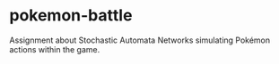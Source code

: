 # pokemon-battle
Assignment about Stochastic Automata Networks simulating Pokémon actions within the game.

